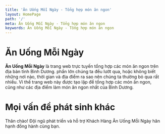 ```yaml
---
title: 'Ăn Uống Mỗi Ngày - Tổng hợp món ăn ngon'
layout: HomePage
path: '/'
meta: Ăn Uống Mỗi Ngày - Tổng hợp món ăn ngon
keywords: Ăn Uống Mỗi Ngày - Tổng hợp món ăn ngon
---
```



# Ăn Uống Mỗi Ngày

**Ăn Uống Mỗi Ngày** là trang web trực tuyến tổng hợp các món ăn ngon trên địa bàn tỉnh Bình Dương.
phần lớn chúng ta đều lướt qua, hoặc không biết những nơi nào, thời gian và địa điểm ra sao nên chúng ta thường bỏ qua rất nhiều.
Vì thế trang web này được tạo lập để tổng hợp các món ăn ngon, cũng như các địa điểm làm món ăn ngon nhất của Bình Dương.

# Mọi vấn đề phát sinh khác

Thân chào!
Đội ngũ phát triển và hỗ trợ Khách Hàng
Ăn Uống Mỗi Ngày hân hạnh đồng hành cùng bạn.